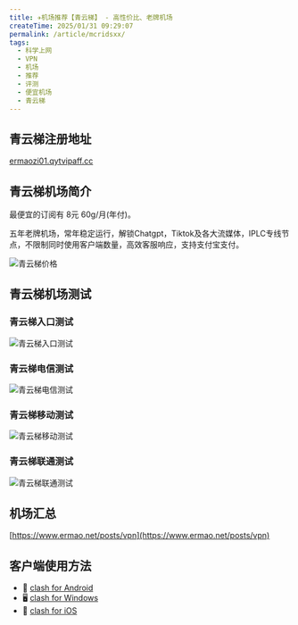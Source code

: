 ```yaml
---
title: ✈️机场推荐【青云梯】 - 高性价比、老牌机场
createTime: 2025/01/31 09:29:07
permalink: /article/mcridsxx/
tags:
  - 科学上网
  - VPN
  - 机场
  - 推荐
  - 评测
  - 便宜机场
  - 青云梯
---
```


## 青云梯注册地址

[ermaozi01.qytvipaff.cc](https://ermaozi01.qytvipaff.cc/register?aff=W5ICDu2y)

## 青云梯机场简介

最便宜的订阅有 8元 60g/月(年付)。

五年老牌机场，常年稳定运行，解锁Chatgpt，Tiktok及各大流媒体，IPLC专线节点，不限制同时使用客户端数量，高效客服响应，支持支付宝支付。

![青云梯价格](images/机场推荐青云梯/image.png)

## 青云梯机场测试

### 青云梯入口测试

![青云梯入口测试](images/机场推荐青云梯/image-1.png)

### 青云梯电信测试

![青云梯电信测试](images/机场推荐青云梯/image-2.png)

### 青云梯移动测试

![青云梯移动测试](images/机场推荐青云梯/image-3.png)

### 青云梯联通测试

![青云梯联通测试](images/机场推荐青云梯/image-4.png)

## 机场汇总

[https://www.ermao.net/posts/vpn](https://www.ermao.net/posts/vpn)

## 客户端使用方法

- 📱 [clash for Android](https://www.ermao.net/article/eh8f4n86/)
- 🖥 [clash for Windows](https://www.ermao.net/article/0gematwc/)
- 🍎 [clash for iOS](https://www.ermao.net/article/z747kgjd/)
